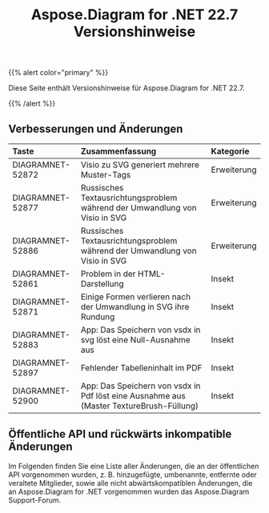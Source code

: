﻿---
title: Aspose.Diagram for .NET 22.7 Versionshinweise
type: docs
weight: 21
url: /de/net/aspose-diagram-for-net-22-7-release-notes/
---
{{% alert color="primary" %}} 

Diese Seite enthält Versionshinweise für Aspose.Diagram for .NET 22.7.

{{% /alert %}} 
## **Verbesserungen und Änderungen**

|**Taste**|**Zusammenfassung**|**Kategorie**|
|:- |:- |:- |
|DIAGRAMNET-52872|Visio zu SVG generiert mehrere Muster-Tags|Erweiterung|
|DIAGRAMNET-52877|Russisches Textausrichtungsproblem während der Umwandlung von Visio in SVG|Erweiterung|
|DIAGRAMNET-52886|Russisches Textausrichtungsproblem während der Umwandlung von Visio in SVG|Erweiterung|
|DIAGRAMNET-52861|Problem in der HTML-Darstellung|Insekt|
|DIAGRAMNET-52871|Einige Formen verlieren nach der Umwandlung in SVG ihre Rundung|Insekt|
|DIAGRAMNET-52883|App: Das Speichern von vsdx in svg löst eine Null-Ausnahme aus|Insekt|
|DIAGRAMNET-52897|Fehlender Tabelleninhalt im PDF|Insekt|
|DIAGRAMNET-52900|App: Das Speichern von vsdx in Pdf löst eine Ausnahme aus (Master TextureBrush-Füllung)|Insekt|

## **Öffentliche API und rückwärts inkompatible Änderungen**
Im Folgenden finden Sie eine Liste aller Änderungen, die an der öffentlichen API vorgenommen wurden, z. B. hinzugefügte, umbenannte, entfernte oder veraltete Mitglieder, sowie alle nicht abwärtskompatiblen Änderungen, die an Aspose.Diagram for .NET vorgenommen wurden das Aspose.Diagram Support-Forum.